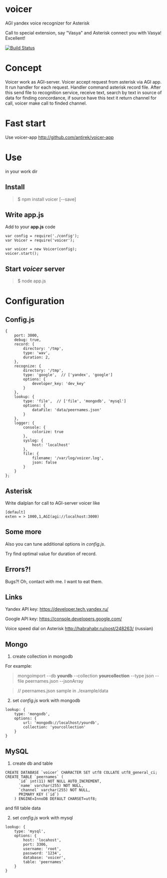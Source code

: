 voicer
======

AGI yandex voice recognizer for Asterisk

Call to special extension, say "Vasya" and Asterisk connect you with Vasya! Excellent!

[![Build Status](https://travis-ci.org/antirek/voicer.svg?branch=master)](https://travis-ci.org/antirek/voicer)


Concept
=======

Voicer work as AGI-server. Voicer accept request from asterisk via AGI app.
It run handler for each request. Handler command asterisk record file.
After this send file to recognition service, receive text, search by text in 
source of data for finding concordance, if source have this text it return 
channel for call, voicer make call to finded channel.

Fast start
==========

Use voicer-app http://github.com/antirek/voicer-app


Use 
===

in your work dir


## Install ##

> $ npm install voicer [--save]


## Write app.js ##

Add to your **app.js** code

`````
var config = require('./config');
var Voicer = require('voicer');

var voicer = new Voicer(config);
voicer.start();

`````

## Start *voicer* server ##

> $ node app.js


Configuration
=============

## Config.js ##


``````
{
    port: 3000,
    debug: true,
    record: {
        directory: '/tmp',
        type: 'wav',
        duration: 2,
    },
    recognize: {
        directory: '/tmp',
        type: 'google',  // ['yandex', 'google']
        options: {
            developer_key: 'dev_key'
        }
    },
    lookup: {
        type: 'file',  // ['file', 'mongodb', 'mysql']
        options: {
            dataFile: 'data/peernames.json'
        }
    },
    logger: {
        console: {
            colorize: true
        },
        syslog: {
            host: 'localhost'
        },
        file: {
            filename: '/var/log/voicer.log',
            json: false
        }
    }
};

``````

## Asterisk ##

Write dialplan for call to AGI-server voicer like

`````
[default]
exten = > 1000,1,AGI(agi://localhost:3000)
`````



## Some more ##

Also you can tune additional options in *config.js*. 

Try find optimal value for duration of record.


## Errors?! ##

Bugs?! Oh, contact with me. I want to eat them.


## Links ##

Yandex API key: https://developer.tech.yandex.ru/

Google API key: https://console.developers.google.com/

Voice speed dial on Asterisk http://habrahabr.ru/post/248263/  (russian)


## Mongo ##

1. create collection in mongodb

For example:

> mongoimport --db __yourdb__ --collection __yourcollection__ --type json --file peernames.json --jsonArray

> // peernames.json sample in ./example/data 


2. set *config.js* work with mongodb

`````
lookup: {
    type: 'mongodb',
    options: {
        url: 'mongodb://localhost/yourdb',
        collection: 'yourcollection'
    }
}
`````



## MySQL ##

1. create db and table

````
CREATE DATABASE `voicer` CHARACTER SET utf8 COLLATE utf8_general_ci;
CREATE TABLE `peernames` (
	  `id` int(11) NOT NULL AUTO_INCREMENT,
	  `name` varchar(255) NOT NULL,
	  `channel` varchar(255) NOT NULL,
	  PRIMARY KEY (`id`)
	) ENGINE=InnoDB DEFAULT CHARSET=utf8;
````
and fill table data


2. set *config.js* work with mysql

````
lookup: {
    type: 'mysql',
    options: {
        host: 'locahost',
        port: 3306,
        username: 'root',
        password: '1234',
        database: 'voicer',
        table: 'peernames'
    }
}
````